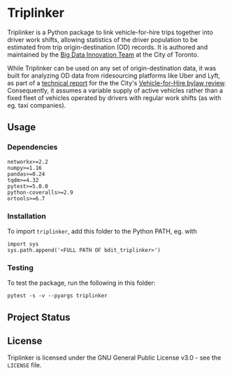 # Triplinker

Triplinker is a Python package to link vehicle-for-hire trips together into
driver work shifts, allowing statistics of the driver population to be
estimated from trip origin-destination (OD) records. It is authored and
maintained by the [Big Data Innovation Team](https://www.toronto.ca/services-payments/streets-parking-transportation/road-safety/big-data-innovation-team/) at the
City of Toronto.

While Triplinker can be used on any set of origin-destination data, it was
built for analyzing OD data from ridesourcing platforms like Uber and Lyft, as
part of a [technical report](
https://www.toronto.ca/wp-content/uploads/2019/06/96c7-Report_v1.0_2019-06-21.pdf)
for the the City's [Vehicle-for-Hire bylaw review](
http://app.toronto.ca/tmmis/viewAgendaItemHistory.do?item=2019.GL6.31).
Consequently, it assumes a variable supply of active vehicles rather than a
fixed fleet of vehicles operated by drivers with regular work shifts (as with
eg. taxi companies).

## Usage

### Dependencies

```
networkx>=2.2
numpy>=1.16
pandas>=0.24
tqdm>=4.32
pytest>=5.0.0
python-coveralls>=2.9
ortools>=6.7
```

### Installation

To import `triplinker`, add this folder to the Python PATH, eg. with

```
import sys
sys.path.append('<FULL PATH OF bdit_triplinker>')
```

### Testing

To test the package, run the following in this folder:

```
pytest -s -v --pyargs triplinker
```

## Project Status

## License

Triplinker is licensed under the GNU General Public License v3.0 - see the
`LICENSE` file.
